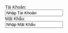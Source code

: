<DOCTYPE html>
<html lang="en">
<head>

<title>Top Truyện </title>
  <meta charset="UTF=8">
  <meta name="viewport" content="width=device-width", initial-scale=1.0">                                            
   <form>
  <label for="tk">Tài Khoản:</label><br>
  <input type="text" id="tk" name="tk" value="Nhập Tài Khoản"><br>
  <label for="mk">Mật Khẩu:</label><br>
  <input type="text" id="mk" name="mk" value="Nhập Mật Khẩu">
</form>
<body style="margin: 0;font-family: Arial;">
    <div style="text-align:right;">                                           
 <style>
    header {
        background-color: hsl(225, 57%, 23%);
        height: 20vh;
    }
    section {
        text-align: center;
        background-color: hsl(200, 57%, 23%);
        height: 70vh;
    }
    footer {
        background-color: hsl(175, 57%, 23%);
        height: 20vh;
    }
    flex-box {
        display: flex;
        flex-direction: column;
    }
    mag {
        margin-top: 50px;
        margin-left: 100px;
    }
   img {                                
  position: absolute;
	top: 40px;
	left: 120px;	
	  }
   
    </style>
    </head>                               
    <body style="margin: 0;font-family: Arial;">                                       
   <header>
    <div class="flex-box">                                           
    <div class="mag">
    <img src="text123.jpg" alt="text" width="10%"> 
<br />
    <h3 align="center">
      &nbsp; &nbsp; &nbsp; &nbsp; &nbsp; &nbsp; &nbsp; &nbsp; &nbsp; &nbsp; &nbsp; &nbsp;
       &nbsp; &nbsp;
      <font face="cinzel" size="4">
       <a href="DS/onepiece.html" target="_blank" style="color:#F5E70A;">Onepiece</a> &nbsp; &nbsp; &nbsp; &nbsp; &nbsp; &nbsp;
       <a href="DS/naruto.html" target="_blank" style="color:#F5E70A;">Naruto</a> &nbsp; &nbsp; &nbsp; &nbsp; &nbsp; &nbsp;  
       <a href="DS/dragonball.html" target="_blank" style="color:#F5E70A;">Dragon Ball</a>&nbsp; &nbsp; &nbsp; &nbsp; &nbsp; &nbsp;
       <a href="DS/conan.html" target="_blank" style="color:#F5E70A;">Conan</a>&nbsp; &nbsp; &nbsp; &nbsp; &nbsp; &nbsp;  
       <a href="DS/bleach.html" target="_blank" style="color:#F5E70A;">Bleach</a>&nbsp; &nbsp; &nbsp; &nbsp; &nbsp; &nbsp; 
       <a href="DS/doraemon.html" target="_blank" style="color:#F5E70A;">Doraemon</a>
      </font>
    </div>
    </header>                                                                    
    </h3>
    <br /><br /><br /><br /><br /><br /><br /><br /><br /><br /><br /><br />
    <h1 align="center">
      <font face="Lato" color="#380B61" size="7">
         Top những truyện tranh hay nhất Nhật Bản trong quá khứ bạn trẻ
      </font>
    </h1>
    <h3 align="center">
      <font face="Lato" color="#FF0040" size="5">
        ĐƯỢC THỰC HIỆN BỞI : TRẦN ĐỨC TÙNG
 <section>
    <h1 style="font-size: 50px;color: white;margin-bottom: 30px;margin-top: 80px;">Nhập vào tìm kiếm</h1>
    <h3 style="margin-bottom: 30px;">Tìm kiếm.</h3>
    <form class="example" action="" style="margin:auto;max-width:300px;">
        <input type="text" placeholder="Search.." name="search">
        <button type="submit"><i class="fa fa-search"></i></button>
    </form>
                                                   
    </section>                                           
</body>
</html>
